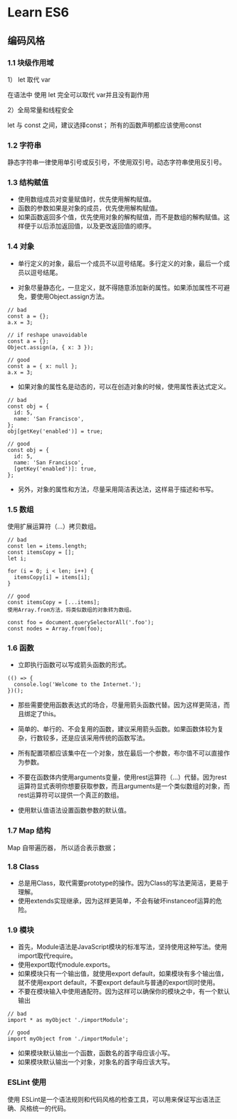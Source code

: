 # Learn ES6

## 编码风格

### 1.1 块级作用域

1） let 取代 var

在语法中 使用 let 完全可以取代 var并且没有副作用

2）全局常量和线程安全

let 与 const 之间，建议选择const；
所有的函数声明都应该使用const

### 1.2 字符串

静态字符串一律使用单引号或反引号，不使用双引号。动态字符串使用反引号。

### 1.3 结构赋值

- 使用数组成员对变量赋值时，优先使用解构赋值。
- 函数的参数如果是对象的成员，优先使用解构赋值。
- 如果函数返回多个值，优先使用对象的解构赋值，而不是数组的解构赋值。这样便于以后添加返回值，以及更改返回值的顺序。

### 1.4 对象

- 单行定义的对象，最后一个成员不以逗号结尾。多行定义的对象，最后一个成员以逗号结尾。

- 对象尽量静态化，一旦定义，就不得随意添加新的属性。如果添加属性不可避免，要使用Object.assign方法。

```
// bad
const a = {};
a.x = 3;

// if reshape unavoidable
const a = {};
Object.assign(a, { x: 3 });

// good
const a = { x: null };
a.x = 3;
```

- 如果对象的属性名是动态的，可以在创造对象的时候，使用属性表达式定义。
```
// bad
const obj = {
  id: 5,
  name: 'San Francisco',
};
obj[getKey('enabled')] = true;

// good
const obj = {
  id: 5,
  name: 'San Francisco',
  [getKey('enabled')]: true,
};
```

- 另外，对象的属性和方法，尽量采用简洁表达法，这样易于描述和书写。

### 1.5 数组
使用扩展运算符（...）拷贝数组。

```
// bad
const len = items.length;
const itemsCopy = [];
let i;

for (i = 0; i < len; i++) {
  itemsCopy[i] = items[i];
}

// good
const itemsCopy = [...items];
使用Array.from方法，将类似数组的对象转为数组。

const foo = document.querySelectorAll('.foo');
const nodes = Array.from(foo);
```

### 1.6 函数

- 立即执行函数可以写成箭头函数的形式。
```
(() => {
  console.log('Welcome to the Internet.');
})();
```

- 那些需要使用函数表达式的场合，尽量用箭头函数代替。因为这样更简洁，而且绑定了this。

- 简单的、单行的、不会复用的函数，建议采用箭头函数。如果函数体较为复杂，行数较多，还是应该采用传统的函数写法。

- 所有配置项都应该集中在一个对象，放在最后一个参数，布尔值不可以直接作为参数。

- 不要在函数体内使用arguments变量，使用rest运算符（...）代替。因为rest运算符显式表明你想要获取参数，而且arguments是一个类似数组的对象，而rest运算符可以提供一个真正的数组。

- 使用默认值语法设置函数参数的默认值。

### 1.7 Map 结构

Map 自带遍历器， 所以适合表示数据；

### 1.8 Class

- 总是用Class，取代需要prototype的操作。因为Class的写法更简洁，更易于理解。
- 使用extends实现继承，因为这样更简单，不会有破坏instanceof运算的危险。

### 1.9 模块

- 首先，Module语法是JavaScript模块的标准写法，坚持使用这种写法。使用import取代require。
- 使用export取代module.exports。
- 如果模块只有一个输出值，就使用export default，如果模块有多个输出值，就不使用export default，不要export default与普通的export同时使用。
- 不要在模块输入中使用通配符。因为这样可以确保你的模块之中，有一个默认输出
```
// bad
import * as myObject './importModule';

// good
import myObject from './importModule';
```
- 如果模块默认输出一个函数，函数名的首字母应该小写。
- 如果模块默认输出一个对象，对象名的首字母应该大写。

### ESLint 使用

使用 ESLint是一个语法规则和代码风格的检查工具，可以用来保证写出语法正确、风格统一的代码。
